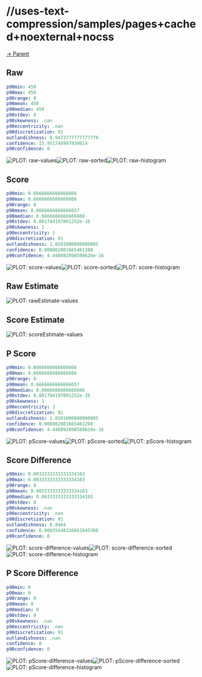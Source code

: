 
# //uses-text-compression/samples/pages+cached+noexternal+nocss

[→ Parent](../..)


## Raw


```yaml
p90min: 450
p90max: 450
p90range: 0
p90mean: 450
p90median: 450
p90stdev: 0
p90skewness: .nan
p90eccentricity: .nan
p90discretization: 91
outlandishness: 0.9473777777777779
confidence: 15.951746997830014
p90confidence: 0

```

![PLOT: raw-values](./raw/values.svg)![PLOT: raw-sorted](./raw/sorted.svg)![PLOT: raw-histogram](./raw/histogram.svg)
## Score


```yaml
p90min: 0.6666666666666666
p90max: 0.6666666666666666
p90range: 0
p90mean: 0.6666666666666657
p90median: 0.6666666666666666
p90stdev: 8.881784197001252e-16
p90skewness: 1
p90eccentricity: 1
p90discretization: 91
outlandishness: 1.0201000000000005
confidence: 0.008862081665461208
p90confidence: 4.440892098500626e-16

```

![PLOT: score-values](./score/values.svg)![PLOT: score-sorted](./score/sorted.svg)![PLOT: score-histogram](./score/histogram.svg)
## Raw Estimate

![PLOT: rawEstimate-values](./rawEstimate/values.svg)
## Score Estimate

![PLOT: scoreEstimate-values](./scoreEstimate/values.svg)
## P Score


```yaml
p90min: 0.6666666666666666
p90max: 0.6666666666666666
p90range: 0
p90mean: 0.6666666666666657
p90median: 0.6666666666666666
p90stdev: 8.881784197001252e-16
p90skewness: 1
p90eccentricity: 1
p90discretization: 91
outlandishness: 1.0201000000000005
confidence: 0.008862081665461208
p90confidence: 4.440892098500626e-16

```

![PLOT: pScore-values](./pScore/values.svg)![PLOT: pScore-sorted](./pScore/sorted.svg)![PLOT: pScore-histogram](./pScore/histogram.svg)
## Score Difference


```yaml
p90min: 0.0033333333333334103
p90max: 0.0033333333333334103
p90range: 0
p90mean: 0.0033333333333334103
p90median: 0.0033333333333334103
p90stdev: 0
p90skewness: .nan
p90eccentricity: .nan
p90discretization: 91
outlandishness: 0.8464
confidence: 0.00035448326661845306
p90confidence: 0

```

![PLOT: score-difference-values](./score-difference/values.svg)![PLOT: score-difference-sorted](./score-difference/sorted.svg)![PLOT: score-difference-histogram](./score-difference/histogram.svg)
## P Score Difference


```yaml
p90min: 0
p90max: 0
p90range: 0
p90mean: 0
p90median: 0
p90stdev: 0
p90skewness: .nan
p90eccentricity: .nan
p90discretization: 91
outlandishness: .nan
confidence: 0
p90confidence: 0

```

![PLOT: pScore-difference-values](./pScore-difference/values.svg)![PLOT: pScore-difference-sorted](./pScore-difference/sorted.svg)![PLOT: pScore-difference-histogram](./pScore-difference/histogram.svg)